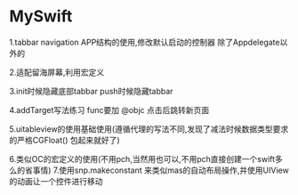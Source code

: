 # MySwift

1.tabbar  navigation APP结构的使用,修改默认启动的控制器 除了Appdelegate以外的

2.适配留海屏幕,利用宏定义

3.init时候隐藏底部tabbar push时候隐藏tabbar

4.addTarget写法练习 func要加 @objc 点击后跳转新页面

5.uitableview的使用基础使用(遵循代理的写法不同,发现了减法时候数据类型要求的严格CGFloat() 包起来就好了)

6.类似OC的宏定义的使用(不用pch,当然用也可以,不用pch直接创建一个swift多么的省事情)
7.使用snp.makeconstant 来类似mas的自动布局操作,并使用UIView的动画让一个控件进行移动
